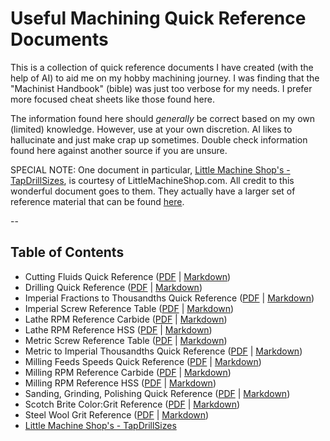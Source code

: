 # Useful Machining Quick Reference Documents

This is a collection of quick reference documents I have created (with the help of AI) to aid me on my hobby machining journey. I was finding that the "Machinist Handbook" (bible) was just too verbose for my needs. I prefer more focused cheat sheets like those found here.

The information found here should _generally_ be correct based on my own (limited) knowledge. However, use at your own discretion. AI likes to hallucinate and just make crap up sometimes. Double check information found here against another source if you are unsure.

SPECIAL NOTE: One document in particular, [Little Machine Shop's - TapDrillSizes](Little%20Machine%20Shop's%20-%20TapDrillSizes.pdf), is courtesy of LittleMachineShop.com. All credit to this wonderful document goes to them. They actually have a larger set of reference material that can be found [here](https://littlemachineshop.com/info/business_resources.php?ID=1343147249&CAT=1).

--

## Table of Contents

- Cutting Fluids Quick Reference ([PDF](Cutting%20Fluids%20Quick%20Reference.pdf) | [Markdown](md/Cutting%20Fluids%20Quick%20Reference.md))
- Drilling Quick Reference ([PDF](Drilling%20Quick%20Reference.pdf) | [Markdown](md/Drilling%20Quick%20Reference.md))
- Imperial Fractions to Thousandths Quick Reference ([PDF](Imperial%20Fractions%20to%20Thousandths%20Quick%20Reference.pdf) | [Markdown](md/Imperial%20Fractions%20to%20Thousandths%20Quick%20Reference.md))
- Imperial Screw Reference Table ([PDF](Imperial%20Screw%20Reference%20Table.pdf) | [Markdown](md/Imperial%20Screw%20Reference%20Table.md))
- Lathe RPM Reference Carbide ([PDF](Lathe%20RPM%20Reference%20Carbide.pdf) | [Markdown](md/Lathe%20RPM%20Reference%20Carbide.md))
- Lathe RPM Reference HSS ([PDF](Lathe%20RPM%20Reference%20HSS.pdf) | [Markdown](md/Lathe%20RPM%20Reference%20HSS.md))
- Metric Screw Reference Table ([PDF](Metric%20Screw%20Reference%20Table.pdf) | [Markdown](md/Metric%20Screw%20Reference%20Table.md))
- Metric to Imperial Thousandths Quick Reference ([PDF](Metric%20to%20Imperial%20Thousandths%20Quick%20Reference.pdf) | [Markdown](md/Metric%20to%20Imperial%20Thousandths%20Quick%20Reference.md))
- Milling Feeds Speeds Quick Reference ([PDF](Milling%20Feeds%20Speeds%20Quick%20Reference.pdf) | [Markdown](md/Milling%20Feeds%20Speeds%20Quick%20Reference.md))
- Milling RPM Reference Carbide ([PDF](Milling%20RPM%20Reference%20Carbide.pdf) | [Markdown](md/Milling%20RPM%20Reference%20Carbide.md))
- Milling RPM Reference HSS ([PDF](Milling%20RPM%20Reference%20HSS.pdf) | [Markdown](md/Milling%20RPM%20Reference%20HSS.md))
- Sanding, Grinding, Polishing Quick Reference ([PDF](Sanding,%20Grinding,%20Polishing%20Quick%20Reference.pdf) | [Markdown](md/Sanding,%20Grinding,%20Polishing%20Quick%20Reference.md))
- Scotch Brite Color:Grit Reference ([PDF](Scotch%20Brite%20Color%20and%20Grit%20Reference.pdf) | [Markdown](md/Scotch%20Brite%20Color:Grit%20Reference.md))
- Steel Wool Grit Reference ([PDF](Steel%20Wool%20Grit%20Reference.pdf) | [Markdown](md/Steel%20Wool%20Grit%20Reference.md))
- [Little Machine Shop's - TapDrillSizes](Little%20Machine%20Shop's%20-%20TapDrillSizes.pdf)



